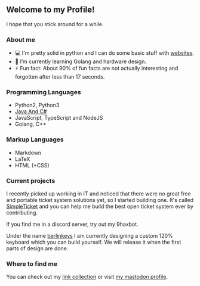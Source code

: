 ## Welcome to my Profile!

I hope that you stick around for a while.

### About me

- 💻 I'm pretty solid in python and I can do some basic stuff with [websites](https://9h.ax).
- 🌱 I’m currently learning Golang and hardware design.
- ⚡ Fun fact: About 90% of fun facts are not actually interesting and forgotten after less than 17 seconds.

### Programming Languages

- Python2, Python3
- [Java And C#](https://www.reddit.com/r/ProgrammerHumor/comments/ddc4b0/microsoft_java)
- JavaScript, TypeScript and NodeJS
- Golang, C++

### Markup Languages

- Markdown
- LaTeX
- HTML (+CSS)

### Current projects

I recently picked up working in IT and noticed that there were no great free and portable ticket system solutions yet, so I started building one. 
It's called [SimpleTicket](https://github.com/9hax/simpleticket) and you can help me build the best open ticket system ever by contributing.

If you find me in a discord server, try out my 9haxbot.

Under the name [berlinkeys](https://github.com/berllinkeys) I am currently designing a custom 120% keyboard which you can build yourself.
We will release it when the first parts of design are done.

### Where to find me

You can check out my [link collection](https://9h.ax/links) or visit [my mastodon profile](https://chaos.social/@9hax).
